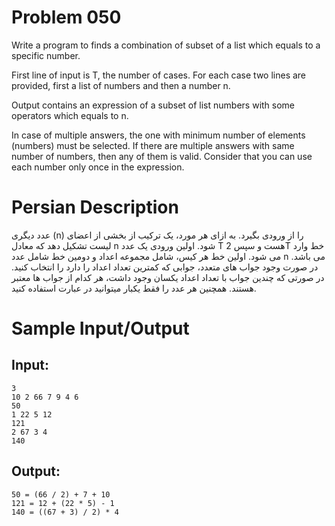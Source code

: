 # Problem 050
Write a program to finds a combination of subset of a list which equals to a specific number.

First line of input is T, the number of cases.
For each case two lines are provided, first a list of numbers and then a number n.

Output contains an expression of a subset of list numbers with some operators which equals to n.

In case of multiple answers, the one with minimum number of elements (numbers) must be selected. If there are multiple answers with same number of numbers, then any of them is valid. 
Consider that you can use each number only once in the expression.

# Persian Description
 عدد دیگری (n) را از ورودی بگیرد. به ازای هر مورد، یک ترکیب از بخشی از اعضای لیست تشکیل دهد که معادل n شود. 
اولین ورودی یک عدد T هست و سپس 2T خط وارد می شود. اولین خط هر کیس، شامل مجموعه اعداد و دومین خط شامل عدد n می باشد. در صورت وجود جواب های متعدد، جوابی که کمترین تعداد اعداد را دارد را انتخاب کنید. در صورتی که چندین جواب با تعداد اعداد یکسان وجود داشت، هر کدام از جواب ها معتبر هستند.
همچنین هر عدد را فقط یکبار میتوانید در عبارت استفاده کنید.

# Sample Input/Output

## Input:
```
3
10 2 66 7 9 4 6
50
1 22 5 12
121
2 67 3 4
140
```

## Output: 
```
50 = (66 / 2) + 7 + 10
121 = 12 + (22 * 5) - 1
140 = ((67 + 3) / 2) * 4
```
